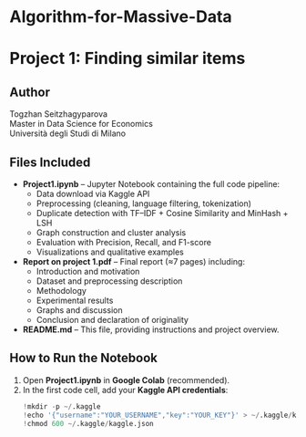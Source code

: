 # Algorithm-for-Massive-Data
# Project 1: Finding similar items

## Author
Togzhan Seitzhagyparova  
Master in Data Science for Economics  
Università degli Studi di Milano  

## Files Included
- **Project1.ipynb** – Jupyter Notebook containing the full code pipeline:
  - Data download via Kaggle API
  - Preprocessing (cleaning, language filtering, tokenization)
  - Duplicate detection with TF–IDF + Cosine Similarity and MinHash + LSH
  - Graph construction and cluster analysis
  - Evaluation with Precision, Recall, and F1-score
  - Visualizations and qualitative examples
- **Report on project 1.pdf** – Final report (≈7 pages) including:
  - Introduction and motivation
  - Dataset and preprocessing description
  - Methodology
  - Experimental results
  - Graphs and discussion
  - Conclusion and declaration of originality
- **README.md** – This file, providing instructions and project overview.

## How to Run the Notebook
1. Open **Project1.ipynb** in **Google Colab** (recommended).  
2. In the first code cell, add your **Kaggle API credentials**:  
   ```python
   !mkdir -p ~/.kaggle
   !echo '{"username":"YOUR_USERNAME","key":"YOUR_KEY"}' > ~/.kaggle/kaggle.json
   !chmod 600 ~/.kaggle/kaggle.json
